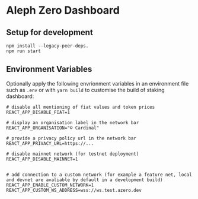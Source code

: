 # Aleph Zero Dashboard

## Setup for development
```create .env file with this content: REACT_APP_DISABLE_FIAT=1
npm install --legacy-peer-deps.
npm run start
```

## Environment Variables
Optionally apply the following envrionment variables in an environment file such as `.env` or with `yarn build` to customise the build of staking dashboard:

```
# disable all mentioning of fiat values and token prices
REACT_APP_DISABLE_FIAT=1

# display an organisation label in the network bar
REACT_APP_ORGANISATION="© Cardinal"

# provide a privacy policy url in the network bar
REACT_APP_PRIVACY_URL=https://...

# disable mainnet network (for testnet deployment)
REACT_APP_DISABLE_MAINNET=1


# add connection to a custom network (for example a feature net, local and devnet are avaliable by default in a development build)
REACT_APP_ENABLE_CUSTOM_NETWORK=1
REACT_APP_CUSTOM_WS_ADDRESS=wss://ws.test.azero.dev
```
